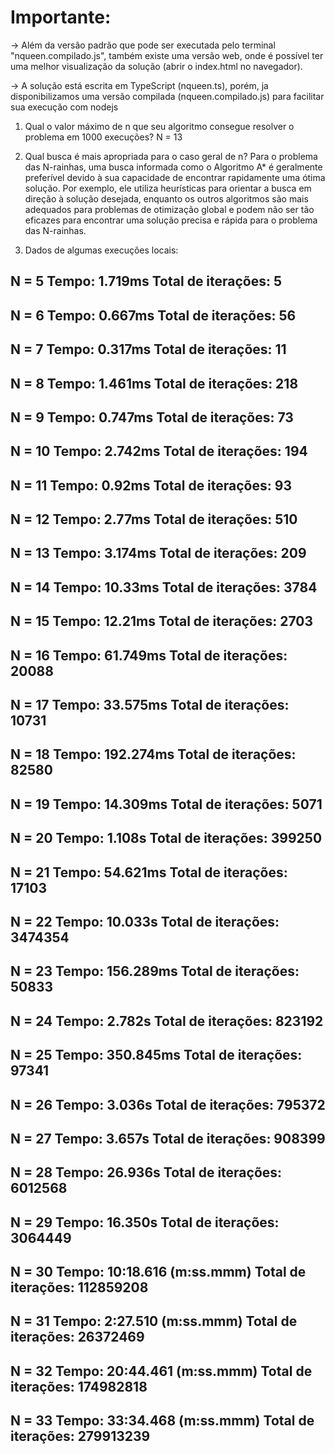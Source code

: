 # Importante:
-> Além da versão padrão que pode ser executada pelo terminal "nqueen.compilado.js", também existe uma versão web,
onde é possível ter uma melhor visualização da solução (abrir o index.html no navegador).

-> A solução está escrita em TypeScript (nqueen.ts), porém, ja disponibilizamos uma versão compilada (nqueen.compilado.js) 
para facilitar sua execução com nodejs


1. Qual o valor máximo de n que seu algoritmo consegue resolver o problema em 1000 execuções?
N = 13

2. Qual busca é mais apropriada para o caso geral de n?
Para o problema das N-rainhas, uma busca informada como o Algoritmo A* é geralmente preferível devido à sua capacidade de encontrar rapidamente uma ótima solução. Por exemplo, ele utiliza heurísticas para orientar a busca em direção à solução desejada, enquanto os outros algoritmos são mais adequados para problemas de otimização global e podem não ser tão eficazes para encontrar uma solução precisa e rápida para o problema das N-rainhas.

3. Dados de algumas execuções locais:

N = 5
Tempo: 1.719ms
Total de iterações:  5
----------------------------
N = 6
Tempo: 0.667ms
Total de iterações:  56
----------------------------
N = 7
Tempo: 0.317ms
Total de iterações:  11
----------------------------
N = 8
Tempo: 1.461ms
Total de iterações:  218
----------------------------
N = 9
Tempo: 0.747ms
Total de iterações:  73
----------------------------
N = 10
Tempo: 2.742ms
Total de iterações:  194
----------------------------
N = 11
Tempo: 0.92ms
Total de iterações:  93
----------------------------
N = 12
Tempo: 2.77ms
Total de iterações:  510
----------------------------
N = 13
Tempo: 3.174ms
Total de iterações:  209
----------------------------
N = 14
Tempo: 10.33ms
Total de iterações:  3784
----------------------------
N = 15
Tempo: 12.21ms
Total de iterações:  2703
----------------------------
N = 16
Tempo: 61.749ms
Total de iterações:  20088
----------------------------
N = 17
Tempo: 33.575ms
Total de iterações:  10731
----------------------------
N = 18
Tempo: 192.274ms
Total de iterações:  82580
----------------------------
N = 19
Tempo: 14.309ms
Total de iterações:  5071
----------------------------
N = 20
Tempo: 1.108s
Total de iterações:  399250
----------------------------
N = 21
Tempo: 54.621ms
Total de iterações:  17103
----------------------------
N = 22
Tempo: 10.033s
Total de iterações:  3474354
----------------------------
N = 23
Tempo: 156.289ms
Total de iterações:  50833
----------------------------
N = 24
Tempo: 2.782s
Total de iterações:  823192
----------------------------
N = 25
Tempo: 350.845ms
Total de iterações:  97341
----------------------------
N = 26
Tempo: 3.036s
Total de iterações:  795372
----------------------------
N = 27
Tempo: 3.657s
Total de iterações:  908399
----------------------------
N = 28
Tempo: 26.936s
Total de iterações:  6012568
----------------------------
N = 29
Tempo: 16.350s
Total de iterações:  3064449
----------------------------
N = 30
Tempo: 10:18.616 (m:ss.mmm)
Total de iterações:  112859208
----------------------------
N = 31
Tempo: 2:27.510 (m:ss.mmm)
Total de iterações:  26372469
----------------------------
N = 32
Tempo: 20:44.461 (m:ss.mmm)
Total de iterações:  174982818
----------------------------
N = 33
Tempo: 33:34.468 (m:ss.mmm)
Total de iterações:  279913239
----------------------------